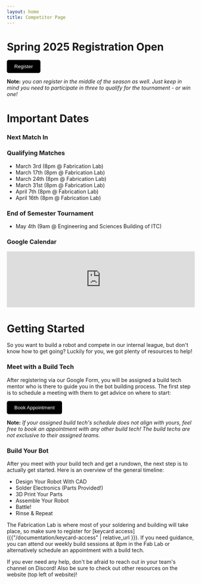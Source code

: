 ```yaml
---
layout: home
title: Competitor Page
---
```


<!-- 
Ideas:
- 3 buttons on the top, Register, Build, Compete and depending on which one is selected it shows info based on selection
- Overlay in the top with countdown to next match
-->


# Spring 2025 Registration Open

<button id="register-button" style="background-color: black; color: white; padding: 10px 20px; border: none; border-radius: 5px; cursor: pointer; transition: transform 0.2s, background-color 0.2s;" onclick="window.open('https://forms.gle/cWv3s9G7wya3rGDP7', '_blank')">
    Register
</button>

<script>
    document.getElementById('register-button').addEventListener('mouseover', function() {
        this.style.transform = 'scale(1.1)';
        this.style.backgroundColor = '#333';
    });
    document.getElementById('register-button').addEventListener('mouseout', function() {
        this.style.transform = 'scale(1)';
        this.style.backgroundColor = 'black';
    });
</script>

**Note:** *you can register in the middle of the season as well. Just keep in mind you need to participate in three to qualify for the tournament - or win one!*


# Important Dates

### Next Match In
<div id="countdown" style="font-size: 20px; margin-top: 20px; font-family: 'Arial', sans-serif; color:rgb(21, 20, 22); text-shadow: 2px 2px 4px rgba(0, 0, 0, 0.5);"></div>
<script>
    function countdownTimer(endDate) {
        let timer, days, hours, minutes, seconds;
        endDate = new Date(endDate).getTime();

        if (isNaN(endDate)) return;

        timer = setInterval(calculate, 1000);

        function calculate() {
            let startDate = new Date().getTime();
            let timeRemaining = parseInt((endDate - startDate) / 1000);

            if (timeRemaining >= 0) {
                days = parseInt(timeRemaining / 86400);
                timeRemaining = (timeRemaining % 86400);

                hours = parseInt(timeRemaining / 3600);
                timeRemaining = (timeRemaining % 3600);

                minutes = parseInt(timeRemaining / 60);
                seconds = parseInt(timeRemaining % 60);

                document.getElementById("countdown").innerHTML =
                    `<span style="font-size: 36px;">${parseInt(days, 10)}</span>d ` +
                    `<span style="font-size: 36px;">${("0" + hours).slice(-2)}</span>h ` +
                    `<span style="font-size: 36px;">${("0" + minutes).slice(-2)}</span>m ` +
                    `<span style="font-size: 36px;">${("0" + seconds).slice(-2)}</span>s`;
            } else {
                return;
            }
        }
    }
    (function () {
        countdownTimer("March 3, 2025 20:00:00");
    })();
</script> 

### Qualifying Matches
- March 3rd (8pm @ Fabrication Lab)
- March 17th (8pm @ Fabrication Lab)
- March 24th (8pm @ Fabrication Lab)
- March 31st (8pm @ Fabrication Lab)
- April 7th (8pm @ Fabrication Lab)
- April 16th (8pm @ Fabrication Lab)

### End of Semester Tournament
- May 4th (9am @ Engineering and Sciences Building of ITC)

### Google Calendar
<!-- to style the calendar check https://styledcalendar.com/ (currently on Salaj's account) -->
<iframe src="https://embed.styledcalendar.com/#HajExdydXOgbQW8OcJrE" title="Styled Calendar" class="styled-calendar-container" style="width: 100%; border: none;" data-cy="calendar-embed-iframe"></iframe>
<script async type="module" src="https://embed.styledcalendar.com/assets/parent-window.js"></script>



# Getting Started

So you want to build a robot and compete in our internal league, but don't know how to get going? Luckily for you, we got plenty of resources to help! 

### Meet with a Build Tech
After registering via our Google Form, you will be assigned a build tech mentor who is there to guide you in the bot building process. The first step is to schedule a 
meeting with them to get advice on where to start:

<button id="appointment-button" style="background-color: black; color: white; padding: 10px 20px; border: none; border-radius: 5px; cursor: pointer; transition: transform 0.2s, background-color 0.2s;" onclick="window.open('https://calendar.google.com/calendar/u/0/appointments/AcZssZ3sh9qFSfliBgOxbZ1bM4Z6kd2ox-P8v60v3qE=', '_blank')">
    Book Appointment
</button>
<script>
    document.getElementById('appointment-button').addEventListener('mouseover', function() {
        this.style.transform = 'scale(1.1)';
        this.style.backgroundColor = '#333';
    });
    document.getElementById('appointment-button').addEventListener('mouseout', function() {
        this.style.transform = 'scale(1)';
        this.style.backgroundColor = 'black';
    });
</script>

**Note:** *If your assigned build tech's schedule does not align with yours, feel free to book an appointment with any other build tech! The build techs are not exclusive to their assigned teams.*

### Build Your Bot
After you meet with your build tech and get a rundown, the next step is to actually get started. Here is an overview of the general timeline:

- Design Your Robot With CAD
- Solder Electronics (Parts Provided!)
- 3D Print Your Parts
- Assemble Your Robot
- Battle!
- Rinse & Repeat

The Fabrication Lab is where most of your soldering and building will take place, so make sure to register for [keycard access]({{"/documentation/keycard-access" | relative_url }}). If you need guidance, you can attend our weekly build sessions at 8pm in the Fab Lab or alternatively schedule an appointment with a build tech.

If you ever need any help, don't be afraid to reach out in your team's channel on Discord! Also be sure to check out other resources on the website (top left of website)!
 